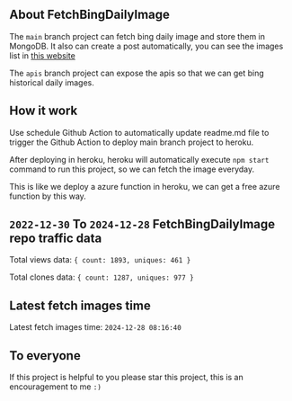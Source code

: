 ## About FetchBingDailyImage

The `main` branch project can fetch bing daily image and store them in MongoDB.
It also can create a post automatically, you can see the images list in [this website](https://oursalbum.netlify.app)

The `apis` branch project can expose the apis so that we can get bing historical daily images.

## How it work

Use schedule Github Action to automatically update readme.md file to trigger the Github Action to deploy main branch project to heroku.

After deploying in heroku, heroku will automatically execute `npm start` command to run this project, so we can fetch the image everyday.

This is like we deploy a azure function in heroku, we can get a free azure function by this way.

## `2022-12-30` To `2024-12-28` FetchBingDailyImage repo traffic data

Total views data: `{ count: 1893, uniques: 461 }`

Total clones data: `{ count: 1287, uniques: 977 }`

## Latest fetch images time

Latest fetch images time: `2024-12-28 08:16:40`

## To everyone

If this project is helpful to you please star this project, this is an encouragement to me `:)`



